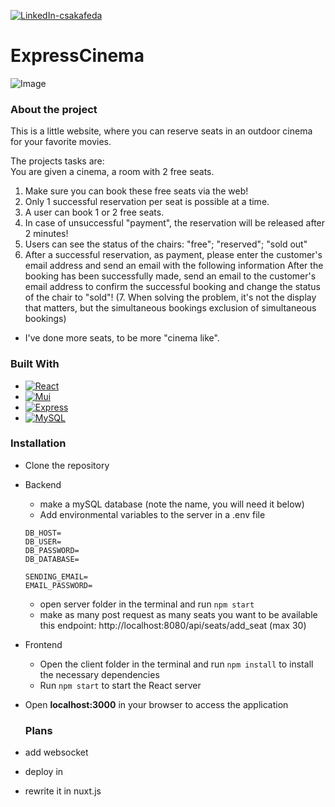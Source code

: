 [![LinkedIn-csakafeda][linkedin-shield-csakafeda]][linkedin-url-csakafeda]

# ExpressCinema

![Image](https://github.com/csakafeda/Moodily/assets/105170258/1d596d8c-b033-42d4-bdf8-61fe8aedfb58)

### About the project

This is a little website, where you can reserve seats in an outdoor cinema for your favorite movies.

The projects tasks are:    
You are given a cinema, a room with 2 free seats.
1. Make sure you can book these free seats via the web!
2. Only 1 successful reservation per seat is possible at a time.
3. A user can book 1 or 2 free seats.
4. In case of unsuccessful "payment", the reservation will be released after 2 minutes!
5. Users can see the status of the chairs: "free"; "reserved"; "sold out"
6. After a successful reservation, as payment, please enter the customer's email address and send an email with the following information
After the booking has been successfully made, send an email to the customer's email address to confirm the successful booking and change the status of the chair to "sold"!
(7. When solving the problem, it's not the display that matters, but the simultaneous bookings exclusion of simultaneous bookings)

+ I've done more seats, to be more "cinema like".

### Built With

- [![React][React-badge]][React-url]
- [![Mui][Mui-badge]][Mui-url]
- [![Express][Express-badge]][Express-url]
- [![MySQL][MySQL-badge]][MySQL-url]

### Installation

- Clone the repository
- Backend
  - make a mySQL database (note the name, you will need it below)
  - Add environmental variables to the server in a .env file
  ```
  DB_HOST=
  DB_USER=
  DB_PASSWORD=
  DB_DATABASE=

  SENDING_EMAIL=
  EMAIL_PASSWORD=
  ```
  - open server folder in the terminal and run ```npm start```
  - make as many post request as many seats you want to be available this endpoint: http://localhost:8080/api/seats/add_seat (max 30)
- Frontend
  - Open the client folder in the terminal and run ```npm install``` to install the necessary dependencies
  - Run ```npm start``` to start the React server 
- Open **localhost:3000** in your browser to access the application

  ### Plans
- add websocket 
- deploy in
- rewrite it in nuxt.js 

[linkedin-shield-csakafeda]: https://img.shields.io/badge/-Feodóra%20Bakó-black.svg?style=for-the-badge&logo=linkedin&colorB=555
[linkedin-url-csakafeda]: https://www.linkedin.com/in/feodorabako/
[Express-badge]: https://img.shields.io/badge/Express.js-404D59?style=for-the-badge
[Express-url]: https://expressjs.com/
[React-badge]: https://img.shields.io/badge/React-20232A?style=for-the-badge&logo=react
[React-url]: https://reactjs.org/
[MySQL-badge]: https://img.shields.io/badge/MySQL-00000F?style=for-the-badge&logo=mysql&logoColor=white
[MySQL-url]: https://www.mysql.com/
[Mui-badge]: https://img.shields.io/badge/Material--UI-0081CB?style=for-the-badge&logo=material-ui&logoColor=white
[Mui-url]: https://mui.com/

